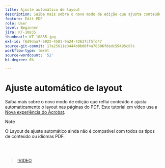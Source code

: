 ```yaml
---
title: Ajuste automático de layout
description: Saiba mais sobre o novo modo de edição que ajusta conteúdo automaticamente
feature: Edit PDF
role: User
level: Beginner
jira: KT-10835
thumbnail: KT-10835.jpg
exl-id: f6d9daa7-5022-4581-9a24-42637cf5fd47
source-git-commit: 17a25611e3444b0b00f4a78306fdedc59495c07c
workflow-type: tm+mt
source-wordcount: '52'
ht-degree: 0%

---
```


# Ajuste automático de layout

Saiba mais sobre o novo modo de edição que reflui conteúdo e ajusta automaticamente o layout nas páginas do PDF. Este tutorial em vídeo usa a [Nova experiência do Acrobat](new-workspace.md).

>[!NOTE]
>
>O Layout de ajuste automático ainda não é compatível com todos os tipos de conteúdo ou idiomas PDF.

<br> 

>[!VIDEO](https://video.tv.adobe.com/v/346975?quality=12&learn=on&hidetitle=true)
